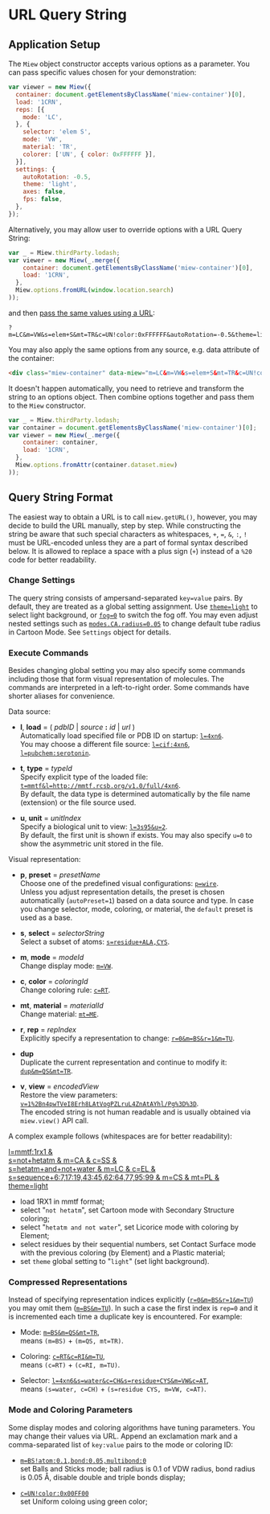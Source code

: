 # URL Query String

## Application Setup

The `Miew` object constructor accepts various options as a parameter. You can pass specific values chosen for your
demonstration:

```js
var viewer = new Miew({
  container: document.getElementsByClassName('miew-container')[0],
  load: '1CRN',
  reps: [{
    mode: 'LC',
  }, {
    selector: 'elem S',
    mode: 'VW',
    material: 'TR',
    colorer: ['UN', { color: 0xFFFFFF }],
  }],
  settings: {
    autoRotation: -0.5,
    theme: 'light',
    axes: false,
    fps: false,
  },
});
```

Alternatively, you may allow user to override options with a URL Query String:

```js
var _ = Miew.thirdParty.lodash;
var viewer = new Miew(_.merge({
    container: document.getElementsByClassName('miew-container')[0],
    load: '1CRN',
  }, 
  Miew.options.fromURL(window.location.search)
));
```

and then [pass the same values using a URL](http://miew.opensource.epam.com/?m=LC&m=VW&s=elem+S&mt=TR&c=UN!color:0xFFFFFF&autoRotation=-0.5&theme=light&axes=0&fps=0):

```
?m=LC&m=VW&s=elem+S&mt=TR&c=UN!color:0xFFFFFF&autoRotation=-0.5&theme=light&axes=0&fps=0
```

You may also apply the same options from any source, e.g. data attribute of the container: 

```html
<div class="miew-container" data-miew="m=LC&m=VW&s=elem+S&mt=TR&c=UN!color:0xFFFFFF&autoRotation=-0.5&theme=light&axes=0&fps=0"></div>
```

It doesn't happen automatically, you need to retrieve and transform the string to an options object. Then combine
options together and pass them to the `Miew` constructor.

```js
var _ = Miew.thirdParty.lodash;
var container = document.getElementsByClassName('miew-container')[0];
var viewer = new Miew(_.merge({
    container: container,
    load: '1CRN',
  }, 
  Miew.options.fromAttr(container.dataset.miew)
));
```

## Query String Format

The easiest way to obtain a URL is to call `miew.getURL()`, however, you may decide to build the URL manually,
step by step. While constructing the string be aware that such special characters as whitespaces,
`+`, `=`, `&`, `:`, `!` must be URL-encoded unless they are a part of formal syntax described below.
It is allowed to replace a space with a plus sign (`+`) instead of a `%20` code for better readability. 

### Change Settings

The query string consists of ampersand-separated `key=value` pairs. By default, they are treated as a global setting
assignment. Use [`theme=light`] to select light background, or [`fog=0`] to switch the fog off. You may even adjust
nested settings such as [`modes.CA.radius=0.05`] to change default tube radius in Cartoon Mode.
See `Settings` object for details.

[`theme=light`]: http://miew.opensource.epam.com/?theme=light
[`fog=0`]: http://miew.opensource.epam.com/?fog=0
[`modes.CA.radius=0.05`]: http://miew.opensource.epam.com/?modes.CA.radius=0.05

### Execute Commands

Besides changing global setting you may also specify some commands including those that form visual representation
of molecules. The commands are interpreted in a left-to-right order. Some commands have shorter aliases for convenience.

Data source:

  - **l**, **load** = ( _pdbID_ | _source_ **:** _id_ | _url_ )  
    Automatically load specified file or PDB ID on startup: [`l=4xn6`].  
    You may choose a different file source: [`l=cif:4xn6`], [`l=pubchem:serotonin`].

  - **t**, **type** = _typeId_  
    Specify explicit type of the loaded file: [`t=mmtf&l=http://mmtf.rcsb.org/v1.0/full/4xn6`].  
    By default, the data type is determined automatically by the file name (extension) or the
    file source used.

  - **u**, **unit** = _unitIndex_  
    Specify a biological unit to view: [`l=3s95&u=2`].  
    By default, the first unit is shown if exists. You may also specify `u=0` to show the asymmetric
    unit stored in the file.

Visual representation:

  - **p**, **preset** = _presetName_  
    Choose one of the predefined visual configurations: [`p=wire`].  
    Unless you adjust representation details, the preset is chosen automatically (`autoPreset=1`)
    based on a data source and type. In case you change selector, mode, coloring, or material,
    the `default` preset is used as a base.

  - **s**, **select** = _selectorString_  
    Select a subset of atoms: [`s=residue+ALA,CYS`].  

  - **m**, **mode** = _modeId_  
    Change display mode: [`m=VW`].

  - **c**, **color** = _coloringId_  
    Change coloring rule: [`c=RT`].

  - **mt**, **material** = _materialId_  
    Change material: [`mt=ME`].

  - **r**, **rep** = _repIndex_  
    Explicitly specify a representation to change: [`r=0&m=BS&r=1&m=TU`].

  - **dup**  
    Duplicate the current representation and continue to modify it: [`dup&m=QS&mt=TR`].

  - **v**, **view** = _encodedView_  
    Restore the view parameters: [`v=1%2Bn4pwTVeI8Erh8LAtVogPZLruL4ZnAtAYhl/Pg%3D%3D`].  
    The encoded string is not human readable and is usually obtained via `miew.view()` API call.

[`l=4xn6`]:             http://miew.opensource.epam.com/?l=4xn6
[`l=cif:4xn6`]:         http://miew.opensource.epam.com/?l=cif:4xn6
[`l=pubchem:serotonin`]:http://miew.opensource.epam.com/?l=pubchem:serotonin
[`t=mmtf&l=http://mmtf.rcsb.org/v1.0/full/4xn6`]: http://miew.opensource.epam.com/?t=mmtf&l=http://mmtf.rcsb.org/v1.0/full/4xn6
[`l=3s95&u=2`]:         http://miew.opensource.epam.com/?l=3s95&u=2
[`p=wire`]:             http://miew.opensource.epam.com/?p=wire
[`s=residue+ALA,CYS`]:  http://miew.opensource.epam.com/?s=residue+ALA,CYS
[`m=VW`]:               http://miew.opensource.epam.com/?m=VW
[`c=RT`]:               http://miew.opensource.epam.com/?c=RT
[`mt=ME`]:              http://miew.opensource.epam.com/?mt=ME
[`r=0&m=BS&r=1&m=TU`]:  http://miew.opensource.epam.com/?r=0&m=BS&r=1&m=TU
[`dup&m=QS&mt=TR`]:     http://miew.opensource.epam.com/?dup&m=QS&mt=TR
[`v=1%2Bn4pwTVeI8Erh8LAtVogPZLruL4ZnAtAYhl/Pg%3D%3D`]: http://miew.opensource.epam.com/?v=1%2Bn4pwTVeI8Erh8LAtVogPZLruL4ZnAtAYhl/Pg%3D%3D

A complex example follows (whitespaces are for better readability):

[l=mmtf:1rx1 &  
s=not+hetatm & m=CA & c=SS &  
s=hetatm+and+not+water & m=LC & c=EL &  
s=sequence+6:7,17:19,43:45,62:64,77,95:99 & m=CS & mt=PL &  
theme=light](http://miew.opensource.epam.com/?l=mmtf:1rx1&s=not+hetatm&m=CA&c=SS&s=hetatm+and+not+water&m=LC&c=EL&s=sequence+6:7,17:19,43:45,62:64,77,95:99&m=CS&mt=PL&theme=light)

  - load 1RX1 in mmtf format;
  - select "`not hetatm`", set Cartoon mode with Secondary Structure coloring;
  - select "`hetatm and not water`", set Licorice mode with coloring by Element;
  - select residues by their sequential numbers, set Contact Surface mode with the previous coloring (by Element)
    and a Plastic material;
  - set `theme` global setting to "`light`" (set light background).

### Compressed Representations

Instead of specifying representation indices explicitly ([`r=0&m=BS&r=1&m=TU`]) you may omit them
([`m=BS&m=TU`]). In such a case the first index is `rep=0` and it is incremented each time a duplicate key
is encountered. For example:

  - Mode: [`m=BS&m=QS&mt=TR`],  
    means `(m=BS)` + `(m=QS, mt=TR)`.

  - Coloring: [`c=RT&c=RI&m=TU`],  
    means `(c=RT)` + `(c=RI, m=TU)`.

  - Selector: [`l=4xn6&s=water&c=CH&s=residue+CYS&m=VW&c=AT`],  
    means `(s=water, c=CH)` + `(s=residue CYS, m=VW, c=AT)`.

[`m=BS&m=TU`]:          http://miew.opensource.epam.com?m=BS&m=TU
[`m=BS&m=QS&mt=TR`]:    http://miew.opensource.epam.com/?m=BS&m=QS&mt=TR
[`c=RT&c=RI&m=TU`]:     http://miew.opensource.epam.com/?c=RT&c=RI&m=TU
[`l=4xn6&s=water&c=CH&s=residue+CYS&m=VW&c=AT`]: http://miew.opensource.epam.com/?l=4xn6&s=water&c=CH&s=residue+CYS&m=VW&c=AT

### Mode and Coloring Parameters

Some display modes and coloring algorithms have tuning parameters. You may change their values via
URL. Append an exclamation mark and a comma-separated list of `key:value` pairs to the mode or coloring ID:

  - [`m=BS!atom:0.1,bond:0.05,multibond:0`]  
    set Balls and Sticks mode; ball radius is 0.1 of VDW radius, bond radius is 0.05 Å,
    disable double and triple bonds display;

  - [`c=UN!color:0x00FF00`]  
    set Uniform coloing using green color;

[`m=BS!atom:0.1,bond:0.05,multibond:0`]: http://miew.opensource.epam.com/?m=BS!atom:0.1,bond:0.05,multibond:0
[`c=UN!color:0x00FF00`]: http://miew.opensource.epam.com/?c=UN!color:0x00FF00

